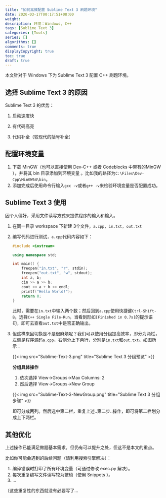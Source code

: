 ```yaml
---
title: "如何高效配置 Sublime Text 3 刷题环境"
date: 2020-03-17T00:17:51+08:00
weight: 
description: 环境：Windows, C++
tags: [Sublime Text 3]
categories: [Tools]
series: []
algorithms: []
comments: true
displayCopyright: true
toc: true
draft: true
---
```


本文针对于 Windows 下为 Sublime Text 3 配置 C++ 刷题环境。

<!--more-->

## 选择 Sublime Text 3 的原因

Sublime Text 3 的优势：


1. 启动速度快

2. 有代码高亮
3. 代码补全（较现代的括号补全）

## 配置环境变量

1. 下载 MinGW（也可以直接使用 Dev-C++ 或者 Codeblocks 中带有的MinGW ），并将其 bin 目录添加到环境变量 。比如我的路径为`C:\Files\Dev-Cpp\MinGW64\bin`。
2. 添加完成后使用命令行输入`gcc -v`或者`g++ -v`来检验环境变量是否配置成功。

## Sublime Text 3 使用

因个人偏好，采用文件读写方式来提供程序的输入和输入。

1. 在同一目录 workspace 下新建 3​ 个文件，`a.cpp, in.txt, out.txt`

2. 编写代码进行测试，`a.cpp`代码内容如下：

    ```cpp
    #include <iostream>

    using namespace std;

    int main() {
        freopen("in.txt", "r", stdin);  
        freopen("out.txt", "w", stdout);
        int a, b;
        cin >> a >> b;
        cout << a + b << endl;
        printf("Hello World!");
        return 0;
    }
    ```

   此时，需要在`in.txt`中输入两个数；然后回到`a.cpp`使用快捷键`Ctrl-Shift-B`，选择`C++ Single File-Run`，当看到形如`[Finished in 0.7s]`的提示语句，即可去查看`out.txt`中是否正确输出。

3. 但这样来回切换是不是很麻烦呢？我们可以使用分组提高效率，即分为两栏，左侧是程序源码`a.cpp`，右侧分上下两行，分别是`in.txt`和`out.txt`。如图所示：

   {{< img src="Sublime-Text-3.png" title="Sublime Text 3 分组预览" >}}

   **分组具体操作**

   1. 依次选择 View→Groups→Max Columns: 2
   2. 然后选择 View→Groups→New Group

   {{< img src="Sublime-Text-3-NewGroup.png" title="Sublime Text 3 分组步骤" >}}

   即可分成两列。然后选中第二栏，重复上述..第二步..操作，即可将第二栏划分成上下两栏。

## 其他优化

上述操作已能满足做题基本需求，但仍有可以提升之处，但这不是本文的重点。

比如你可能会遇到的后续问题（请利用搜索引擎解决）：

1. 编译错误时打印了所有环境变量（可通过修改 exec.py 解决）。
2. 每次重复编写文件读写较为繁琐（使用 Snippets ）。
3. ...

（这些重复性的东西就没有必要写了...